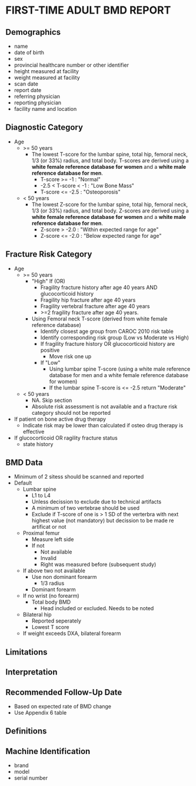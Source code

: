 # FIRST-TIME ADULT BMD REPORT
## Demographics
* name
* date of birth
* sex
* provincial healthcare number or other identifier
* height measured at facility
* weight measured at facility
* scan date
* report date
* referring physician
* reporting physician
* facility name and location
## Diagnostic Category
* Age
    * \>= 50 years
        * The lowest T-score for the lumbar spine, total hip, femoral neck, 1/3 (or 33%) radius, and total body. T-scores are derived using a **white female reference database for women** and a **white male reference database for men**.
            * T-score >= -1 : "Normal"
            * -2.5 < T-score < -1 : "Low Bone Mass"
            * T-score <= -2.5 : "Osteoporosis"
    * < 50 years
        * The lowest Z-score for the lumbar spine, total hip, femoral neck, 1/3 (or 33%) radius, and total body. Z-scores are derived using a **white female reference database for women** and a **white male reference database for men**.
            * Z-score > -2.0 : "Within expected range for age"
            * Z-score <= -2.0 : "Below expected range for age"
## Fracture Risk Category
* Age
    * \>= 50 years
        * "High" If (OR)
            * Fragility fracture history after age 40 years AND glucocorticoid history
            * Fragility hip fracture after age 40 years
            * Fragility vertebral fracture after age 40 years
            * \>=2 fragility fracture after age 40 years.
        * Using Femoral neck T-score (derived from white female reference database)
            * Identify closest age group from CAROC 2010 risk table 
            * Identify corresponding risk group (Low vs Moderate vs High)
            * If fragility fracture history OR glucocorticoid history are positive 
                * Move risk one up
            * If "Low"
                * Using lumbar spine T-score (using a white male reference database for men and a white female reference database for women)
                * If the lumbar spine T-score is <= -2.5 return "Moderate"
    * < 50 years
        * NA. Skip section
        * Absolute risk assessment is not available and a fracture risk category should not be reported
* If patient on bone active drug therapy
    * Indicate risk may be lower than calculated if osteo drug therapy is effective
* If glucocorticoid OR ragility fracture status
    * state history
## BMD Data
* Minimum of 2 sitess  should be scanned and reported
* Default
    * Lumbar spine
        * L1 to L4
        * Unless decission to exclude due to technical artifacts
        * A minimum of two vertebrae should be used
        * Exclude if T-score of one is > 1 SD of the verterbra with next highest value (not mandatory) but decission to be made re artificat or not
    * Proximal femur
        * Measure left side
        * If not
            * Not available
            * Invalid
            * Right was measured before (subsequent study)
    * If above two not available
        * Use non dominant forearm
            * 1/3 radius 
        * Dominant forearm
    * If no wrist (no forearm)
        * Total body BMD
            * Head included or excluded. Needs to be noted
    * Bilateral hip
        * Reported seperately
        * Lowest T score
    * If weight exceeds DXA, bilateral forearm

## Limitations
## Interpretation
## Recommended Follow-Up Date
* Based on expected rate of BMD change
* Use Appendix 6 table
## Definitions
## Machine Identification
* brand
* model
* serial number